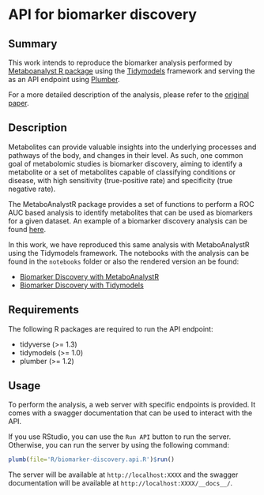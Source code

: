 # API for biomarker discovery

## Summary

This work intends to reproduce the biomarker analysis performed by [Metaboanalyst R package](https://github.com/xia-lab/MetaboAnalystR)
using the [Tidymodels](https://www.tidymodels.org/) framework and serving the as an API endpoint using [Plumber](https://www.rplumber.io/).

For a more detailed description of the analysis, please refer to the [original paper](https://doi.org/10.1007%2Fs11306-012-0482-9).

## Description

Metabolites can provide valuable insights into the underlying processes and pathways of the body, and
changes in their level. As such, one common goal of metabolomic studies is biomarker discovery, aiming to identify a metabolite or a set of metabolites capable of classifying conditions or disease, with high sensitivity (true-positive rate) and specificity (true negative rate).

The MetaboAnalystR package provides a set of functions to perform a ROC AUC based analysis
to identify metabolites that can be used as biomarkers for a given dataset. An example of a biomarker discovery
analysis can be found [here](https://rdrr.io/github/simscr/metaboanalyst/f/vignettes/Biomarker_Analysis.Rmd).

In this work, we have reproduced this same analysis with MetaboAnalystR using the Tidymodels framework. The notebooks with the analysis can be found in the `notebooks` folder or also the rendered version an be found:

- [Biomarker Discovery with MetaboAnalystR](https://geovalexis.github.io/biomarker-analysis/notebooks/01-biomarker-analysis-with-metaboanalyst.html)
- [Biomarker Discovery with Tidymodels](https://geovalexis.github.io/biomarker-analysis/notebooks/02-biomarker-analysis-with-tidymodels.html)

## Requirements

The following R packages are required to run the API endpoint:

- tidyverse (>= 1.3)
- tidymodels (>= 1.0)
- plumber (>= 1.2)

## Usage

To perform the analysis, a web server with specific endpoints is provided. It comes with a swagger
documentation that can be used to interact with the API.

If you use RStudio, you can use the `Run API` button to run the server.
Otherwise, you can run the server by using the following command:

```r
plumb(file='R/biomarker-discovery.api.R')$run()
```

The server will be available at `http://localhost:XXXX` and the swagger documentation will be available at `http://localhost:XXXX/__docs__/`.
